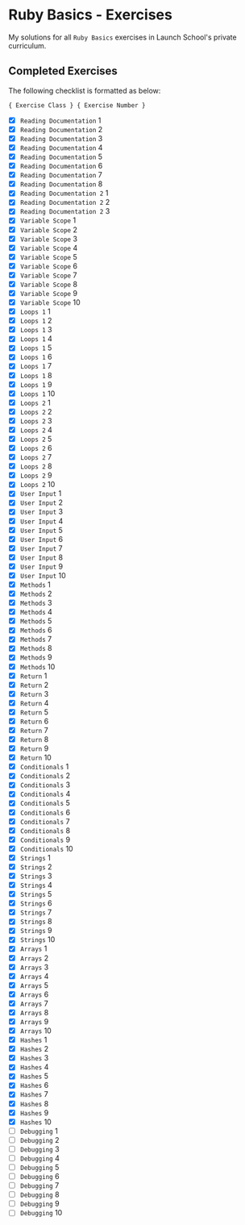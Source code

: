 # Ruby Basics - Exercises

My solutions for all `Ruby Basics` exercises in Launch School's private curriculum.

## Completed Exercises

The following checklist is formatted as below:

```
{ Exercise Class } { Exercise Number }
```

- [x] `Reading Documentation` 1
- [x] `Reading Documentation` 2
- [x] `Reading Documentation` 3
- [x] `Reading Documentation` 4
- [x] `Reading Documentation` 5
- [x] `Reading Documentation` 6
- [x] `Reading Documentation` 7
- [x] `Reading Documentation` 8
- [x] `Reading Documentation 2` 1
- [x] `Reading Documentation 2` 2
- [x] `Reading Documentation 2` 3
- [x] `Variable Scope` 1
- [x] `Variable Scope` 2
- [x] `Variable Scope` 3
- [x] `Variable Scope` 4
- [x] `Variable Scope` 5
- [x] `Variable Scope` 6
- [x] `Variable Scope` 7
- [x] `Variable Scope` 8
- [x] `Variable Scope` 9
- [x] `Variable Scope` 10
- [x] `Loops 1` 1
- [x] `Loops 1` 2
- [x] `Loops 1` 3
- [x] `Loops 1` 4
- [x] `Loops 1` 5
- [x] `Loops 1` 6
- [x] `Loops 1` 7
- [x] `Loops 1` 8
- [x] `Loops 1` 9
- [x] `Loops 1` 10
- [x] `Loops 2` 1
- [x] `Loops 2` 2
- [x] `Loops 2` 3
- [x] `Loops 2` 4
- [x] `Loops 2` 5
- [x] `Loops 2` 6
- [x] `Loops 2` 7
- [x] `Loops 2` 8
- [x] `Loops 2` 9
- [x] `Loops 2` 10
- [x] `User Input` 1
- [x] `User Input` 2
- [x] `User Input` 3
- [x] `User Input` 4
- [x] `User Input` 5
- [x] `User Input` 6
- [x] `User Input` 7
- [x] `User Input` 8
- [x] `User Input` 9
- [x] `User Input` 10
- [x] `Methods` 1
- [x] `Methods` 2
- [x] `Methods` 3
- [x] `Methods` 4
- [x] `Methods` 5
- [x] `Methods` 6
- [x] `Methods` 7
- [x] `Methods` 8
- [x] `Methods` 9
- [x] `Methods` 10
- [x] `Return` 1
- [x] `Return` 2
- [x] `Return` 3
- [x] `Return` 4
- [x] `Return` 5
- [x] `Return` 6
- [x] `Return` 7
- [x] `Return` 8
- [x] `Return` 9
- [x] `Return` 10
- [x] `Conditionals` 1
- [x] `Conditionals` 2
- [x] `Conditionals` 3
- [x] `Conditionals` 4
- [x] `Conditionals` 5
- [x] `Conditionals` 6
- [x] `Conditionals` 7
- [x] `Conditionals` 8
- [x] `Conditionals` 9
- [x] `Conditionals` 10
- [x] `Strings` 1
- [x] `Strings` 2
- [x] `Strings` 3
- [x] `Strings` 4
- [x] `Strings` 5
- [x] `Strings` 6
- [x] `Strings` 7
- [x] `Strings` 8
- [x] `Strings` 9
- [x] `Strings` 10
- [x] `Arrays` 1
- [x] `Arrays` 2
- [x] `Arrays` 3
- [x] `Arrays` 4
- [x] `Arrays` 5
- [x] `Arrays` 6
- [x] `Arrays` 7
- [x] `Arrays` 8
- [x] `Arrays` 9
- [x] `Arrays` 10
- [x] `Hashes` 1
- [x] `Hashes` 2
- [x] `Hashes` 3
- [x] `Hashes` 4
- [x] `Hashes` 5
- [x] `Hashes` 6
- [x] `Hashes` 7
- [x] `Hashes` 8
- [x] `Hashes` 9
- [x] `Hashes` 10
- [ ] `Debugging` 1
- [ ] `Debugging` 2
- [ ] `Debugging` 3
- [ ] `Debugging` 4
- [ ] `Debugging` 5
- [ ] `Debugging` 6
- [ ] `Debugging` 7
- [ ] `Debugging` 8
- [ ] `Debugging` 9
- [ ] `Debugging` 10
